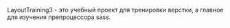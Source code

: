 LayoutTraining3 - это учебный проект для тренировки верстки, а главное для изучения препроцессора sass.
